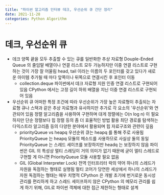 ```yaml
---
title: "파이썬 알고리즘 인터뷰 데크, 우선순위 큐 간단 정리"
date: 2021-11-28
categories: Python Algorithm
---
```


# 데크, 우선순위 큐

- 데크
  양쪽 끝을 모두 추출할 수 있는 큐를 일반화한 추상 자료형
  Douple-Ended Queue 의 줄임말
  배열이나 연결 리스트 모두 가능하지만 이중 연결 리스트로 구현하는 것이 가장 잘 어울림
  head, tail 이라는 이름의 두 포인터를 갖고 있다가 새로운 아이템 추가될 때 마다 앞쪽이나 뒤쪽으로 연결시킨 후 포인터 이동
  - collection.deque
    파이썬에서 데크 자료형 지원
    인중 연결 리스트로 구현되어 있음
    CPython 에서는 고정 길이 하위 배열을 지닌 이중 연결 리스트로 구현되어 있음
- 우선순위 큐
  어떠한 특정 조건에 따라 우선순위가 가장 높은 자료형이 추출되는 자료형
  큐나 스택과 같은 추상 자료형과 유사하지만 추가로 각 요소의 '우선순위'와 연관되어 있음
  정렬 알고리즘을 사용하여 구현하며 대게 정렬에는 O(n log n) 이 필요하지만 단순 정렬보다 힙 정렬 등의 좀 더 효율적인 방법 활용
  최단 경로를 탐색하는 다익스트라 알고리즘 등의 다양한 분야에서 활용되며 힙 자료구조와 관련이 깊음
  - priorityQueue vs heapq
    우선순위 큐는 heapq 를 통해 주로 사용됨
    PriorityQueue 는 heapq 모듈의 메소드를 사용하므로 사실상 둘의 동일
    PriorityQueue 는 스레드 세이프를 보장하지만 headq 는 보장하지 않음
    파이썬은 GIL 의 특성상 멀티 스레딩이 거의 의미가 없기 때문에 굳이 멀티 스레드로 구현할 게 아니면 PriorityQueue 모듈 사용할 필요 없음
  - GIL (Global Interpreter Lock)
    전역 인터프리터 락의 약어
    하나의 스레드가 자원을 독점하는 형태로 실행됨
    멀티 코어가 당연한 세상에서 하나의 스레드가 자원 독점하는 형태는 매우 치명적
    CPython 은 개발 초기에 번거로운 동시성 관리를 편리하게 하고 스레드 세이프하지 않은 CPython 의 메모리 관리를 쉽게 하기 위해, GIL로 파이썬 객체에 대한 접근 제한하는 형태로 설계
